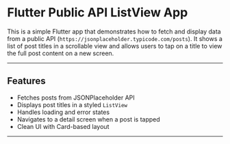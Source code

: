 #  Flutter Public API ListView App

This is a simple Flutter app that demonstrates how to fetch and display data from a public API (`https://jsonplaceholder.typicode.com/posts`). It shows a list of post titles in a scrollable view and allows users to tap on a title to view the full post content on a new screen.

---

##  Features

- Fetches posts from JSONPlaceholder API
- Displays post titles in a styled `ListView`
- Handles loading and error states
- Navigates to a detail screen when a post is tapped
- Clean UI with Card-based layout

---



